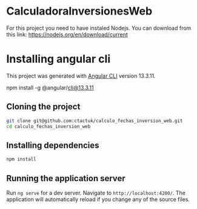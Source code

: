 # CalculadoraInversionesWeb
For this project you need to have instaled Nodejs. You can download from this link: https://nodejs.org/en/download/current

# Installing angular cli
This project was generated with [Angular CLI](https://github.com/angular/angular-cli) version 13.3.11.

npm install -g @angular/cli@13.3.11

## Cloning the project
```bash
git clone git@github.com:ctactuk/calculo_fechas_inversion_web.git
cd calculo_fechas_inversion_web
```

## Installing dependencies
```bash
npm install
```

## Running the application server

Run `ng serve` for a dev server. Navigate to `http://localhost:4200/`. The application will automatically reload if you change any of the source files.
